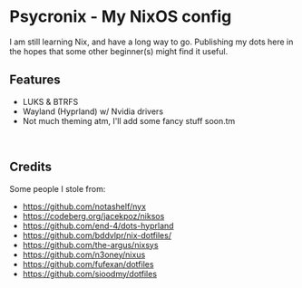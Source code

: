 # Psycronix - My NixOS config

I am still learning Nix, and have a long way to go. Publishing my dots here in the hopes that some other beginner(s) might find it useful.

## Features

- LUKS & BTRFS
- Wayland (Hyprland) w/ Nvidia drivers
- Not much theming atm, I'll add some fancy stuff soon.tm


<br>

## Credits

Some people I stole from:

- https://github.com/notashelf/nyx
- https://codeberg.org/jacekpoz/niksos
- https://github.com/end-4/dots-hyprland
- https://github.com/bddvlpr/nix-dotfiles/
- https://github.com/the-argus/nixsys
- https://github.com/n3oney/nixus
- https://github.com/fufexan/dotfiles
- https://github.com/sioodmy/dotfiles
